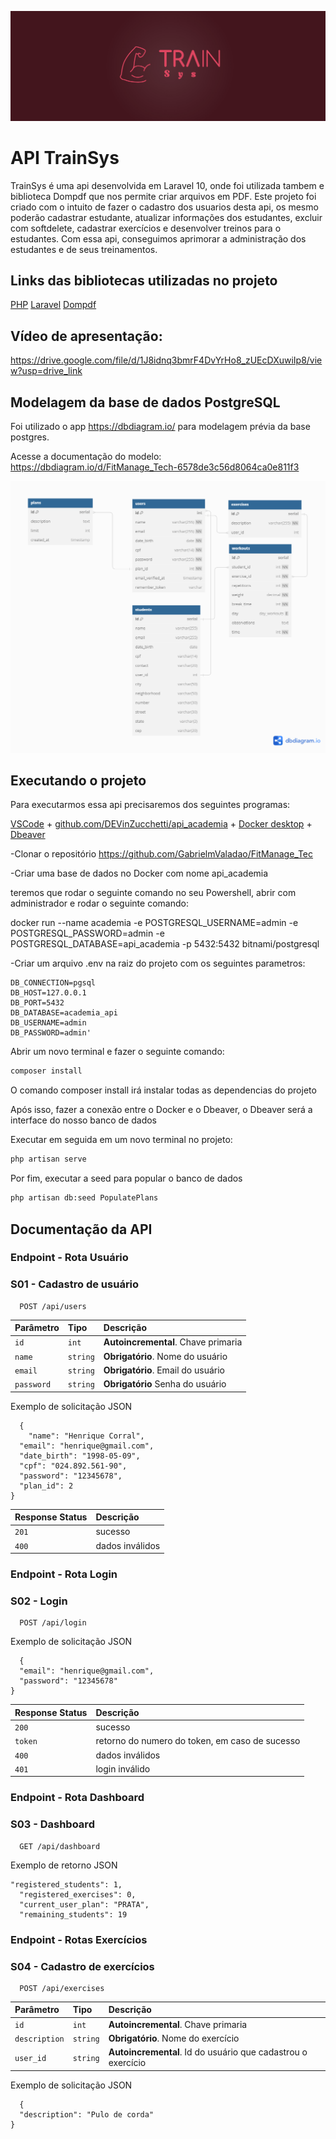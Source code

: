 ![Logo da api](/public/images/logo%20trainsys.png)

# API TrainSys

TrainSys é uma api desenvolvida em Laravel 10, onde foi utilizada tambem e biblioteca Dompdf que nos permite criar arquivos em PDF. Este projeto foi criado com o intuito de fazer o cadastro dos usuarios desta api, os mesmo poderão cadastrar estudante, atualizar informações dos estudantes, excluir com softdelete, cadastrar exercícios e desenvolver treinos para o estudantes. Com essa api, conseguimos aprimorar a administração dos estudantes e de seus treinamentos.

## Links das bibliotecas utilizadas no projeto

[PHP](https://www.php.net/)
[Laravel](https://laravel.com/)
[Dompdf](https://github.com/dompdf/dompdf)

## Vídeo de apresentação:

https://drive.google.com/file/d/1J8idnq3bmrF4DvYrHo8_zUEcDXuwiIp8/view?usp=drive_link

## Modelagem da base de dados PostgreSQL

Foi utilizado o app https://dbdiagram.io/ para modelagem prévia da base postgres.

Acesse a documentação do modelo: https://dbdiagram.io/d/FitManage_Tech-6578de3c56d8064ca0e811f3

![Modelagem Dbdiagram](/public/images/FitManage_Tech_dbdiagram.png)

## Executando o projeto

Para executarmos essa api precisaremos dos seguintes programas:

[VSCode](https://code.visualstudio.com/) + [github.com/DEVinZucchetti/api_academia](https://github.com/GabrielmValadao/FitManage_Tec) + [Docker desktop](https://www.docker.com/products/docker-desktop/) + [Dbeaver](https://dbeaver.io/)

-Clonar o repositório https://github.com/GabrielmValadao/FitManage_Tec

-Criar uma base de dados no Docker com nome api_academia

teremos que rodar o seguinte comando no seu Powershell, abrir com administrador e rodar o seguinte comando:

docker run --name academia -e POSTGRESQL_USERNAME=admin -e POSTGRESQL_PASSWORD=admin -e POSTGRESQL_DATABASE=api_academia -p 5432:5432 bitnami/postgresql

-Criar um arquivo .env na raiz do projeto com os seguintes parametros:

```
DB_CONNECTION=pgsql
DB_HOST=127.0.0.1
DB_PORT=5432
DB_DATABASE=academia_api
DB_USERNAME=admin
DB_PASSWORD=admin'
```

Abrir um novo terminal e fazer o seguinte comando:

```sh
composer install
```

O comando composer install irá instalar todas as dependencias do projeto

Após isso, fazer a conexão entre o Docker e o Dbeaver, o Dbeaver será a interface do nosso banco de dados

Executar em seguida em um novo terminal no projeto:

```sh
php artisan serve
```

Por fim, executar a seed para popular o banco de dados

```sh
php artisan db:seed PopulatePlans
```

## Documentação da API

### Endpoint - Rota Usuário

### S01 - Cadastro de usuário

```http
  POST /api/users
```

| Parâmetro  | Tipo     | Descrição                           |
| :--------- | :------- | :---------------------------------- |
| `id`       | `int`    | **Autoincremental**. Chave primaria |
| `name`     | `string` | **Obrigatório**. Nome do usuário    |
| `email`    | `string` | **Obrigatório**. Email do usuário   |
| `password` | `string` | **Obrigatório** Senha do usuário    |

Exemplo de solicitação JSON

```http
  {
    "name": "Henrique Corral",
  "email": "henrique@gmail.com",
  "date_birth": "1998-05-09",
  "cpf": "024.892.561-90",
  "password": "12345678",
  "plan_id": 2
}
```

| Response Status | Descrição       |
| :-------------- | :-------------- |
| `201`           | sucesso         |
| `400`           | dados inválidos |

### Endpoint - Rota Login

### S02 - Login

```http
  POST /api/login
```

Exemplo de solicitação JSON

```http
  {
  "email": "henrique@gmail.com",
  "password": "12345678"
}
```

| Response Status | Descrição                                      |
| :-------------- | :--------------------------------------------- |
| `200`           | sucesso                                        |
| `token`         | retorno do numero do token, em caso de sucesso |
| `400`           | dados inválidos                                |
| `401`           | login inválido                                 |

### Endpoint - Rota Dashboard

### S03 - Dashboard

```http
  GET /api/dashboard
```

Exemplo de retorno JSON

```http
"registered_students": 1,
  "registered_exercises": 0,
  "current_user_plan": "PRATA",
  "remaining_students": 19
```

### Endpoint - Rotas Exercícios

### S04 - Cadastro de exercícios

```http
  POST /api/exercises
```

| Parâmetro     | Tipo     | Descrição                                                    |
| :------------ | :------- | :----------------------------------------------------------- |
| `id`          | `int`    | **Autoincremental**. Chave primaria                          |
| `description` | `string` | **Obrigatório**. Nome do exercício                           |
| `user_id`     | `string` | **Autoincremental**. Id do usuário que cadastrou o exercício |

Exemplo de solicitação JSON

```http
  {
  "description": "Pulo de corda"
}
```
